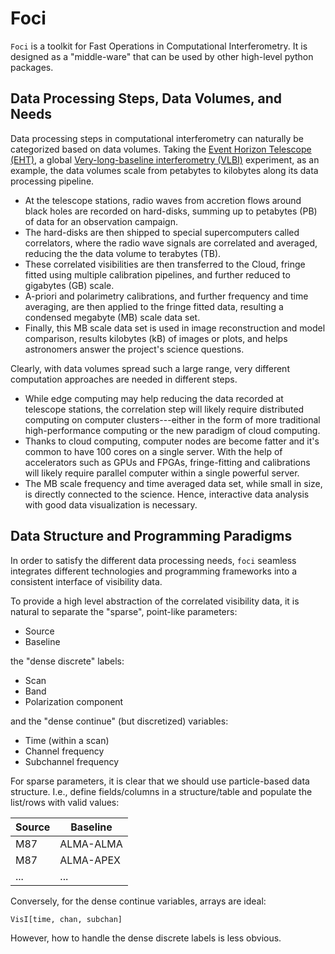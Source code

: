 # Foci

`Foci` is a toolkit for Fast Operations in Computational
Interferometry.
It is designed as a "middle-ware" that can be used by other high-level
python packages.


## Data Processing Steps, Data Volumes, and Needs

Data processing steps in computational interferometry can naturally be
categorized based on data volumes.
Taking the [Event Horizon Telescope (EHT)](
http://eventhorizontelescope.org), a global [Very-long-baseline
interferometry (VLBI)](
https://en.wikipedia.org/wiki/Very-long-baseline_interferometry)
experiment, as an example, the data volumes scale from petabytes to
kilobytes along its data processing pipeline.

- At the telescope stations, radio waves from accretion flows around
  black holes are recorded on hard-disks, summing up to petabytes (PB)
  of data for an observation campaign.
- The hard-disks are then shipped to special supercomputers called
  correlators, where the radio wave signals are correlated and
  averaged, reducing the the data volume to terabytes (TB).
- These correlated visibilities are then transferred to the Cloud,
  fringe fitted using multiple calibration pipelines, and further
  reduced to gigabytes (GB) scale.
- A-priori and polarimetry calibrations, and further frequency and
  time averaging, are then applied to the fringe fitted data,
  resulting a condensed megabyte (MB) scale data set.
- Finally, this MB scale data set is used in image reconstruction and
  model comparison, results kilobytes (kB) of images or plots, and
  helps astronomers answer the project's science questions.

Clearly, with data volumes spread such a large range, very different
computation approaches are needed in different steps.

- While edge computing may help reducing the data recorded at
  telescope stations, the correlation step will likely require
  distributed computing on computer clusters---either in the form of
  more traditional high-performance computing or the new paradigm of
  cloud computing.
- Thanks to cloud computing, computer nodes are become fatter and it's
  common to have 100 cores on a single server.
  With the help of accelerators such as GPUs and FPGAs, fringe-fitting
  and calibrations will likely require parallel computer within a
  single powerful server.
- The MB scale frequency and time averaged data set, while small in
  size, is directly connected to the science.
  Hence, interactive data analysis with good data visualization is
  necessary.


## Data Structure and Programming Paradigms

In order to satisfy the different data processing needs, `foci`
seamless integrates different technologies and programming frameworks
into a consistent interface of visibility data.

To provide a high level abstraction of the correlated visibility data,
it is natural to separate the "sparse", point-like parameters:

* Source
* Baseline

the "dense discrete" labels:

* Scan
* Band
* Polarization component

and the "dense continue" (but discretized) variables:

* Time (within a scan)
* Channel frequency
* Subchannel frequency

For sparse parameters, it is clear that we should use particle-based
data structure.
I.e., define fields/columns in a structure/table and populate the
list/rows with valid values:

Source | Baseline
------ | ---------
M87    | ALMA-ALMA
M87    | ALMA-APEX
...    | ...

Conversely, for the dense continue variables, arrays are ideal:

    VisI[time, chan, subchan]

However, how to handle the dense discrete labels is less obvious.
